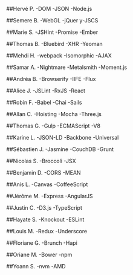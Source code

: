 ##Hervé P.
-DOM
-JSON
-Node.js

##Semere B.
-WebGL
-jQuer
y-JSCS

##Marie S.
-JSHint
-Promise
-Ember

##Thomas B.
-Bluebird
-XHR
-Yeoman

##Mehdi H.
-webpack
-Isomorphic
-AJAX

##Samar A.
-Nightmare
-Metalsmith
-Moment.js

##Andréa B.
-Browserify
-IIFE
-Flux

##Alice J.
-JSLint
-RxJS
-React

##Robin F.
-Babel
-Chai
-Sails

##Allan C.
-Hoisting
-Mocha
-Three.js

##Thomas G.
-Gulp
-ECMAScript
-V8

##Karine L.
-JSON-LD
-Backbone
-Universal

##Sébastien J.
-Jasmine
-CouchDB
-Grunt

##Nicolas S.
-Broccoli
-JSX

##Benjamin D.
-CORS
-MEAN

##Anis L.
-Canvas
-CoffeeScript

##Jérôme M.
-Express
-AngularJS

##Justin C.
-D3.js
-TypeScript

##Hayate S.
-Knockout
-ESLint

##Louis M.
-Redux
-Underscore

##Floriane G.
-Brunch
-Hapi

##Oriane M.
-Bower
-npm

##Yoann S.
-nvm
-AMD
